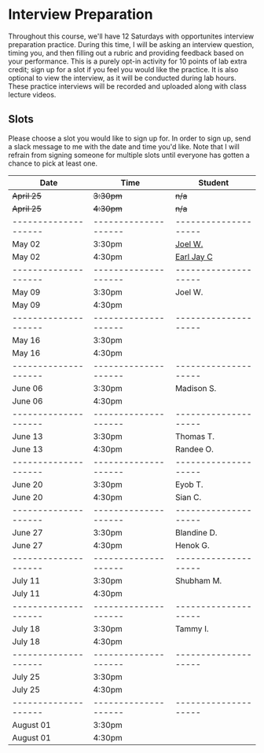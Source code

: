 # Interview Preparation

Throughout this course, we'll have 12 Saturdays with opportunites interview preparation practice. During this time, I will be asking an interview question, timing you, and then filling out a rubric and providing feedback based on your performance. This is a purely opt-in activity for 10 points of lab extra credit; sign up for a slot if you feel you would like the practice. It is also optional to view the interview, as it will be conducted during lab hours. These practice interviews will be recorded and uploaded along with class lecture videos.

## Slots

Please choose a slot you would like to sign up for. In order to sign up, send a slack message to me with the date and time you'd like. Note that I will refrain from signing someone for multiple slots until everyone has gotten a chance to pick at least one. 

| Date                 | Time                 | Student              |
| -------------------- | -------------------- | -------------------- |
| ~~April 25~~             | ~~3:30pm~~               | ~~n/a~~                |
| ~~April 25~~             | ~~4:30pm~~               | ~~n/a~~ |
| -------------------- | -------------------- | -------------------- |
| May 02               | 3:30pm               | [Joel W.](https://www.youtube.com/watch?v=wDRfw3PjMKs)              |
| May 02               | 4:30pm               | [Earl Jay C](https://www.youtube.com/watch?v=si9GXoxszOM)                     |
| -------------------- | -------------------- | -------------------- |
| May 09               | 3:30pm               |       Joel W.               |
| May 09               | 4:30pm               |                      |
| -------------------- | -------------------- | -------------------- |
| May 16               | 3:30pm               |                      |
| May 16               | 4:30pm               |                      |
| -------------------- | -------------------- | -------------------- |
| June 06              | 3:30pm               | Madison S.           |
| June 06              | 4:30pm               |                      |
| -------------------- | -------------------- | -------------------- |
| June 13              | 3:30pm               | Thomas T.            |
| June 13              | 4:30pm               | Randee O.            |
| -------------------- | -------------------- | -------------------- |
| June 20              | 3:30pm               | Eyob T.              |
| June 20              | 4:30pm               | Sian C.              |
| -------------------- | -------------------- | -------------------- |
| June 27              | 3:30pm               |  Blandine D.                    |
| June 27              | 4:30pm               | Henok G.             |
| -------------------- | -------------------- | -------------------- |
| July 11              | 3:30pm               | Shubham M.           |
| July 11              | 4:30pm               |                      |
| -------------------- | -------------------- | -------------------- |
| July 18              | 3:30pm               | Tammy I.             |
| July 18              | 4:30pm               |                      |
| -------------------- | -------------------- | -------------------- |
| July 25              | 3:30pm               |                      |
| July 25              | 4:30pm               |                      |
| -------------------- | -------------------- | -------------------- |
| August 01            | 3:30pm               |                      |
| August 01            | 4:30pm               |                      |


